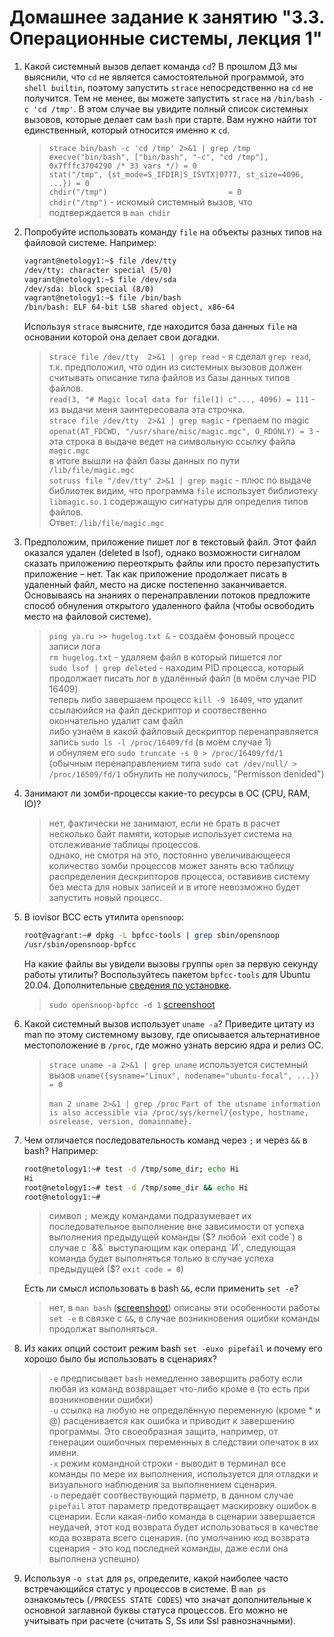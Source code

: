 # Домашнее задание к занятию "3.3. Операционные системы, лекция 1"
1. Какой системный вызов делает команда `cd`? В прошлом ДЗ мы выяснили, что `cd` не является самостоятельной  программой, это `shell builtin`, поэтому запустить `strace` непосредственно на `cd` не получится. Тем не менее, вы можете запустить `strace` на `/bin/bash -c 'cd /tmp'`. В этом случае вы увидите полный список системных вызовов, которые делает сам `bash` при старте. Вам нужно найти тот единственный, который относится именно к `cd`.
    > `strace bin/bash -c 'cd /tmp' 2>&1 | grep /tmp`  
    > `execve("bin/bash", ["bin/bash", "-c", "cd /tmp"], 0x7fffc3704290 /* 33 vars */) = 0`  
    > `stat("/tmp", {st_mode=S_IFDIR|S_ISVTX|0777, st_size=4096, ...}) = 0`  
    > `chdir("/tmp")                           = 0`  
    > `chdir("/tmp")` - искомый системный вызов, что подтверждается в `man chdir`  

1. Попробуйте использовать команду `file` на объекты разных типов на файловой системе. Например:
    ```bash
    vagrant@netology1:~$ file /dev/tty
    /dev/tty: character special (5/0)
    vagrant@netology1:~$ file /dev/sda
    /dev/sda: block special (8/0)
    vagrant@netology1:~$ file /bin/bash
    /bin/bash: ELF 64-bit LSB shared object, x86-64
    ```
    Используя `strace` выясните, где находится база данных `file` на основании которой она делает свои догадки.
   > `strace file /dev/tty  2>&1 | grep read` - я сделал `grep read`, т.к. предположил, что один из системных вызовов должен считывать описание типа файлов из базы данных типов файлов.  
   > `read(3, "# Magic local data for file(1) c"..., 4096) = 111` - из выдачи меня заинтересовала эта строчка.  
   > `strace file /dev/tty  2>&1 | grep magic` - грепаем по magic  
   > `openat(AT_FDCWD, "/usr/share/misc/magic.mgc", O_RDONLY) = 3` - эта строка в выдаче ведет на символьную ссылку файла `magic.mgc`  
   > в итоге вышли на файл базы данных по пути `/lib/file/magic.mgc`  
   > `sotruss file "/dev/tty" 2>&1 | grep magic` - плюс по выдаче библиотек видим, что программа `file` использует библиотеку `libmagic.so.1` содержащую сигнатуры для определия типов файлов.  
   > Ответ: `/lib/file/magic.mgc`  



1. Предположим, приложение пишет лог в текстовый файл. Этот файл оказался удален (deleted в lsof), однако возможности сигналом сказать приложению переоткрыть файлы или просто перезапустить приложение – нет. Так как приложение продолжает писать в удаленный файл, место на диске постепенно заканчивается. Основываясь на знаниях о перенаправлении потоков предложите способ обнуления открытого удаленного файла (чтобы освободить место на файловой системе).
   > `ping ya.ru >> hugelog.txt &` - создаём фоновый процесс записи лога  
   > `rm hugelog.txt` - удаляем файл в который пишется лог  
   > `sudo lsof | grep deleted` - находим PID процесса, который продолжает писать лог в удалённый файл (в моём случае PID 16409)  
   > теперь либо завершаем процесс `kill -9 16409`, что удалит ссылаюийся на файл дескриптор и соотвественно окончательно удалит сам файл  
   > либо узнаём в какой файловый дескриптор перенаправляется запись `sudo ls -l /proc/16409/fd` (в моём случае 1)  
   > и обнуляем его `sudo truncate -s 0 > /proc/16409/fd/1` (обычным перенаправлением типа `sudo cat /dev/null/ > /proc/16509/fd/1` обнулить не получилось, "Permisson denided")  

1. Занимают ли зомби-процессы какие-то ресурсы в ОС (CPU, RAM, IO)?
   > нет, фактически не занимают, если не брать в расчет несколько байт памяти, которые использует система на отслеживание таблицы процессов.  
   > однако, не смотря на это, постоянно увеличивающееся количество зомби процессов может занять всю таблицу распределения дескрипторов процесса, оставивив систему без места для новых записей и в итоге невозможно будет запустить новый процесс.  

1. В iovisor BCC есть утилита `opensnoop`:
    ```bash
    root@vagrant:~# dpkg -L bpfcc-tools | grep sbin/opensnoop
    /usr/sbin/opensnoop-bpfcc
    ```
    На какие файлы вы увидели вызовы группы `open` за первую секунду работы утилиты? Воспользуйтесь пакетом `bpfcc-tools` для Ubuntu 20.04. Дополнительные [сведения по установке](https://github.com/iovisor/bcc/blob/master/INSTALL.md).
   > `sudo opensnoop-bpfcc -d 1`
   > [screenshoot](https://i.ibb.co/s1t481C/Screenshot-from-2022-11-09-00-16-21.png)

1. Какой системный вызов использует `uname -a`? Приведите цитату из man по этому системному вызову, где описывается альтернативное местоположение в `/proc`, где можно узнать версию ядра и релиз ОС.
   > `strace uname -a 2>&1 | grep uname`
   > используется системный вызов `uname({sysname="Linux", nodename="ubuntu-focal", ...}) = 0` 
   >  
   > `man 2 uname 2>&1 | grep /proc`
   > `Part of the utsname information is also accessible via /proc/sys/kernel/{ostype, hostname, osrelease, version, domainname}.`


1. Чем отличается последовательность команд через `;` и через `&&` в bash? Например:
    ```bash
    root@netology1:~# test -d /tmp/some_dir; echo Hi
    Hi
    root@netology1:~# test -d /tmp/some_dir && echo Hi
    root@netology1:~#
    ```
   > символ `;` между командами подразумевает их последовательное выполнение вне зависимости от успеха выполнения предыдущей команды ($? любой `exit code`)  
   > в случае с `&&` выступающим как операнд `И`, следующая команда будет выполняться только в случае успеха предыдущей ($? `exit code = 0`)

    Есть ли смысл использовать в bash `&&`, если применить `set -e`?  
   > нет, в `man bash` ([screenshoot](https://i.ibb.co/0jjhjvN/Screenshot-from-2022-11-09-01-19-43.png)) описаны эти особенности работы `set -e` в связке с `&&`, в случае возникновения ошибки команды продолжат выполняться.  

1. Из каких опций состоит режим bash `set -euxo pipefail` и почему его хорошо было бы использовать в сценариях?
   > `-e` предписывает `bash` немедленно завершить работу если любая из команд возвращает что-либо кроме `0` (то есть при возникновении ошибки)  
   > `-u` ссылка на любую не определённую переменную (кроме * и @) расценивается как ошибка и приводит к завершению программы. Это своеобразная защита, например, от генерации ошибочных переменных в следствии опечаток в их имени.  
   > `-x` режим командной строки - выводит в терминал все команды по мере их выполнения, используется для отладки и визуального наблюдения за выполнением сценария.  
   > `-o` передаёт соотвествующий парметр, в данном случае `pipefail` этот параметр предотвращает маскировку ошибок в сценарии. Если какая-либо команда в сценарии завершается неудачей, этот код возврата будет использоваться в качестве кода возврата всего сценария. (по умолчанию код возврата сценария - это код последней команды, даже если она выполнена успешно)  

1. Используя `-o stat` для `ps`, определите, какой наиболее часто встречающийся статус у процессов в системе. В `man ps` ознакомьтесь (`/PROCESS STATE CODES`) что значат дополнительные к основной заглавной буквы статуса процессов. Его можно не учитывать при расчете (считать S, Ss или Ssl равнозначными).
